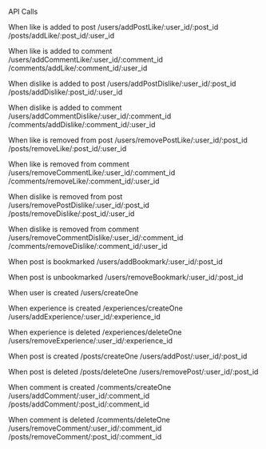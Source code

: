 API Calls

When like is added to post 
/users/addPostLike/:user_id/:post_id
/posts/addLike/:post_id/:user_id

When like is added to comment
/users/addCommentLike/:user_id/:comment_id
/comments/addLike/:comment_id/:user_id

When dislike is added to post 
/users/addPostDislike/:user_id/:post_id
/posts/addDislike/:post_id/:user_id

When dislike is added to comment
/users/addCommentDislike/:user_id/:comment_id
/comments/addDislike/:comment_id/:user_id

When like is removed from post 
/users/removePostLike/:user_id/:post_id
/posts/removeLike/:post_id/:user_id

When like is removed from comment
/users/removeCommentLike/:user_id/:comment_id
/comments/removeLike/:comment_id/:user_id

When dislike is removed from post 
/users/removePostDislike/:user_id/:post_id
/posts/removeDislike/:post_id/:user_id

When dislike is removed from comment
/users/removeCommentDislike/:user_id/:comment_id
/comments/removeDislike/:comment_id/:user_id

When post is bookmarked
/users/addBookmark/:user_id/:post_id

When post is unbookmarked
/users/removeBookmark/:user_id/:post_id

When user is created
/users/createOne

When experience is created 
/experiences/createOne
/users/addExperience/:user_id/:experience_id

When experience is deleted 
/experiences/deleteOne
/users/removeExperience/:user_id/:experience_id

When post is created 
/posts/createOne
/users/addPost/:user_id/:post_id

When post is deleted 
/posts/deleteOne
/users/removePost/:user_id/:post_id

When comment is created 
/comments/createOne
/users/addComment/:user_id/:comment_id
/posts/addComment/:post_id/:comment_id

When comment is deleted 
/comments/deleteOne
/users/removeComment/:user_id/:comment_id
/posts/removeComment/:post_id/:comment_id